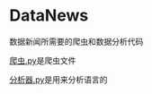 # DataNews
数据新闻所需要的爬虫和数据分析代码

[爬虫.py](https://github.com/Prevalence/DataNews/blob/master/%E7%88%AC%E8%99%AB.py)是爬虫文件

[分析器.py](https://github.com/Prevalence/DataNews/blob/master/%E5%88%86%E6%9E%90%E5%99%A8.py)是用来分析语言的